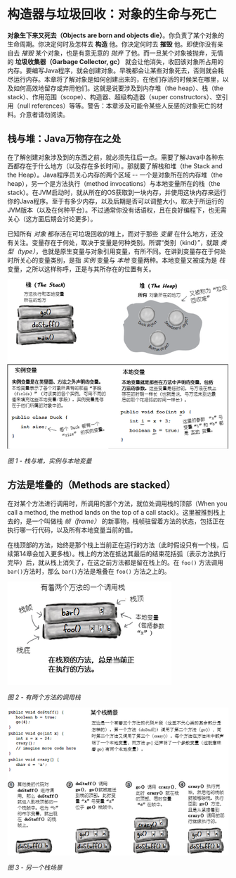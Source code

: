 # 构造器与垃圾回收：对象的生命与死亡

**对象生下来又死去（Objects are born and objects die）**。你负责了某个对象的生命周期。你决定何时及怎样去 **构造** 他。你决定何时去 **摧毁** 他。即使你没有亲自去 *摧毁* 某个对象，也是有意无意的 *抛弃* 了他。而一旦某个对象被抛弃，无情的 **垃圾收集器（Garbage Collector, gc）** 就会让他消失，收回该对象所占用的内存。要编写Java程序，就会创建对象。早晚都会让某些对象死去，否则就会耗尽运行内存。本章将了解对象是如何创建出来的，在他们存活的时候呆在哪里，以及如何高效地留存或弃用他们。这就是说要涉及到内存堆（the heap）、栈（the stack）、作用范围（scope）、构造器、超级构造器（super constructors）、空引用（null references）等等。警告：本章涉及可能令某些人反感的对象死亡的材料。介意者请勿阅读。

## 栈与堆：Java万物存在之处

在了解创建对象涉及到的东西之前，就必须先往后一点。需要了解Java中各种东西都存在于什么地方（以及存在多长时间）。那就要了解栈和堆（the Stack and the Heap）。Java程序员关心内存的两个区域 -- 一个是对象所在的内存堆（the heap），另一个是方法执行（method invocations）与本地变量所在的栈（the stack）。在JVM启动时，就从所在的OS获取到一块内存，并使用这块内存来运行你的Java程序。至于有多少内存，以及后期是否可以调整大小，取决于所运行的JVM版本（以及在何种平台）。不过通常你没有话语权，且在良好编程下，也无需关心（这方面后期会讨论更多）。

已知所有 *对象* 都存活在可垃圾回收的堆上，而对于那些 *变量* 在什么地方，还没有关注。变量存在于何处，取决于变量是何种类别。所谓“类别（kind）”，就跟 *类型（type）*，也就是原生变量与对象引用变量，有所不同。在讲到变量存在于何处时所关心的变量类别，是指 *实例* 变量与 *本地* 变量两种。本地变量又被成为是 *栈* 变量，之所以这样称呼，正是与其所存在的位置有关。

![栈与堆，实例与本地变量](images/Ch09_01.png)

*图 1 - 栈与堆，实例与本地变量*

## 方法是堆叠的（Methods are stacked）

在对某个方法进行调用时，所调用的那个方法，就位处调用栈的顶部（When you call a method, the method lands on the top of a call stack）。这里被推到栈上去的，是一个叫做栈 *帧（frame）* 的新事物，栈帧驻留着方法的状态，包括正在执行哪一行代码，以及所有本地变量当前的值。

在栈顶部的方法，始终是那个栈上当前正在运行的方法（此时假设只有一个栈，后续第14章会加入更多栈）。栈上的方法在抵达其最后的结束花括弧（表示方法执行完毕）后，就从栈上消失了，在这之前方法都是留在栈上的。在 `foo()` 方法调用 `bar()`方法时，那么 `bar()`方法是堆叠在 `foo()` 方法之上的。

![有两个方法的调用栈](images/Ch09_02.png)

*图 2 - 有两个方法的调用栈*

![另一个栈场景](images/Ch09_03.png)


*图 3 - 另一个栈场景*
